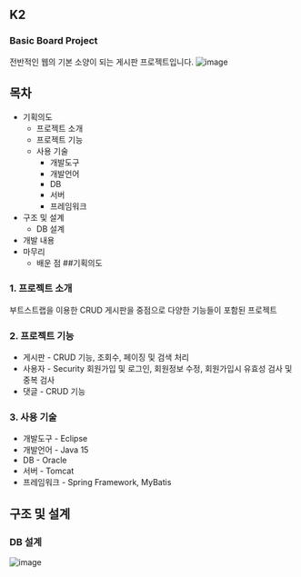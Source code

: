 ## K2
### Basic Board Project
전반적인 웹의 기본 소양이 되는 게시판 프로젝트입니다.
![image](https://github.com/JANGSuJinn/K2/assets/136566806/f59237ff-2a0c-4e66-82d2-4bea21763a0a)
## 목차
* 기획의도
  * 프로젝트 소개
  * 프로젝트 기능
  * 사용 기술
    * 개발도구
    * 개발언어
    * DB
    * 서버
    * 프레임워크
* 구조 및 설계
  * DB 설계
* 개발 내용
* 마무리
  * 배운 점
##기획의도
### 1. 프로젝트 소개
부트스트랩을 이용한 CRUD 게시판을 중점으로 다양한 기능들이 포함된 프로젝트
### 2. 프로젝트 기능
* 게시판 - CRUD 기능, 조회수, 페이징 및 검색 처리
* 사용자 - Security 회원가입 및 로그인, 회원정보 수정, 회원가입시 유효성 검사 및 중복 검사
* 댓글 - CRUD 기능
### 3. 사용 기술
* 개발도구 - Eclipse
* 개발언어 - Java 15
* DB - Oracle
* 서버 - Tomcat
* 프레임워크 - Spring Framework, MyBatis
## 구조 및 설계
### DB 설계
![image](https://github.com/JANGSuJinn/K2/assets/136566806/05255e79-76db-4d8c-9ce8-6ed41e42e8be)
